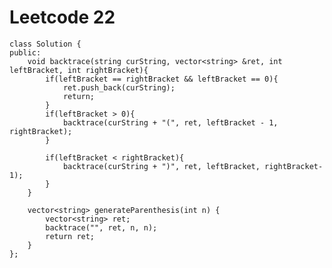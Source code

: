 # Leetcode 22
    class Solution {
    public:
        void backtrace(string curString, vector<string> &ret, int leftBracket, int rightBracket){
            if(leftBracket == rightBracket && leftBracket == 0){
                ret.push_back(curString);
                return;
            }
            if(leftBracket > 0){
                backtrace(curString + "(", ret, leftBracket - 1, rightBracket);
            }

            if(leftBracket < rightBracket){
                backtrace(curString + ")", ret, leftBracket, rightBracket-1);
            }
        }

        vector<string> generateParenthesis(int n) {
            vector<string> ret;
            backtrace("", ret, n, n);
            return ret;
        }
    };
